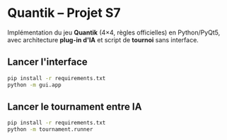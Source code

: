 # Quantik – Projet S7

Implémentation du jeu **Quantik** (4×4, règles officielles) en Python/PyQt5, avec architecture **plug-in d'IA** et script de **tournoi** sans interface.

## Lancer l'interface
```bash
pip install -r requirements.txt
python -m gui.app
```

## Lancer le tournament entre IA
```bash
pip install -r requirements.txt
python -m tournament.runner